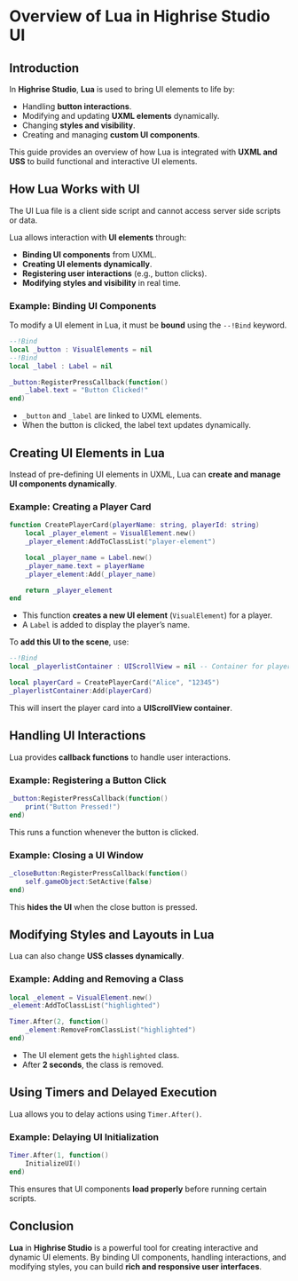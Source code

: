 # Overview of Lua in Highrise Studio UI

## Introduction

In **Highrise Studio**, **Lua** is used to bring UI elements to life by:
- Handling **button interactions**.
- Modifying and updating **UXML elements** dynamically.
- Changing **styles and visibility**.
- Creating and managing **custom UI components**.

This guide provides an overview of how Lua is integrated with **UXML and USS** to build functional and interactive UI elements.

## How Lua Works with UI

<Note type="info">
The UI Lua file is a client side script and cannot access server side scripts or data.
</Note>

Lua allows interaction with **UI elements** through:
- **Binding UI components** from UXML.
- **Creating UI elements dynamically**.
- **Registering user interactions** (e.g., button clicks).
- **Modifying styles and visibility** in real time.

### Example: Binding UI Components

To modify a UI element in Lua, it must be **bound** using the `--!Bind` keyword.

```lua
--!Bind
local _button : VisualElements = nil
--!Bind
local _label : Label = nil

_button:RegisterPressCallback(function()
    _label.text = "Button Clicked!"
end)
```
- `_button` and `_label` are linked to UXML elements.
- When the button is clicked, the label text updates dynamically.

## Creating UI Elements in Lua

Instead of pre-defining UI elements in UXML, Lua can **create and manage UI components dynamically**.

### Example: Creating a Player Card
```lua
function CreatePlayerCard(playerName: string, playerId: string)
    local _player_element = VisualElement.new()
    _player_element:AddToClassList("player-element")

    local _player_name = Label.new()
    _player_name.text = playerName
    _player_element:Add(_player_name)

    return _player_element
end
```
- This function **creates a new UI element** (`VisualElement`) for a player.
- A `Label` is added to display the player’s name.

To **add this UI to the scene**, use:
```lua
--!Bind
local _playerlistContainer : UIScrollView = nil -- Container for player cards

local playerCard = CreatePlayerCard("Alice", "12345")
_playerlistContainer:Add(playerCard)
```
This will insert the player card into a **UIScrollView container**.

## Handling UI Interactions

Lua provides **callback functions** to handle user interactions.

### Example: Registering a Button Click
```lua
_button:RegisterPressCallback(function()
    print("Button Pressed!")
end)
```
This runs a function whenever the button is clicked.

### Example: Closing a UI Window
```lua
_closeButton:RegisterPressCallback(function()
    self.gameObject:SetActive(false)
end)
```
This **hides the UI** when the close button is pressed.

## Modifying Styles and Layouts in Lua

Lua can also change **USS classes dynamically**.

### Example: Adding and Removing a Class
```lua
local _element = VisualElement.new()
_element:AddToClassList("highlighted")

Timer.After(2, function()
    _element:RemoveFromClassList("highlighted")
end)
```
- The UI element gets the `highlighted` class.
- After **2 seconds**, the class is removed.

## Using Timers and Delayed Execution

Lua allows you to delay actions using `Timer.After()`.

### Example: Delaying UI Initialization
```lua
Timer.After(1, function()
    InitializeUI()
end)
```
This ensures that UI components **load properly** before running certain scripts.

## Conclusion

**Lua** in **Highrise Studio** is a powerful tool for creating interactive and dynamic UI elements. By binding UI components, handling interactions, and modifying styles, you can build **rich and responsive user interfaces**.